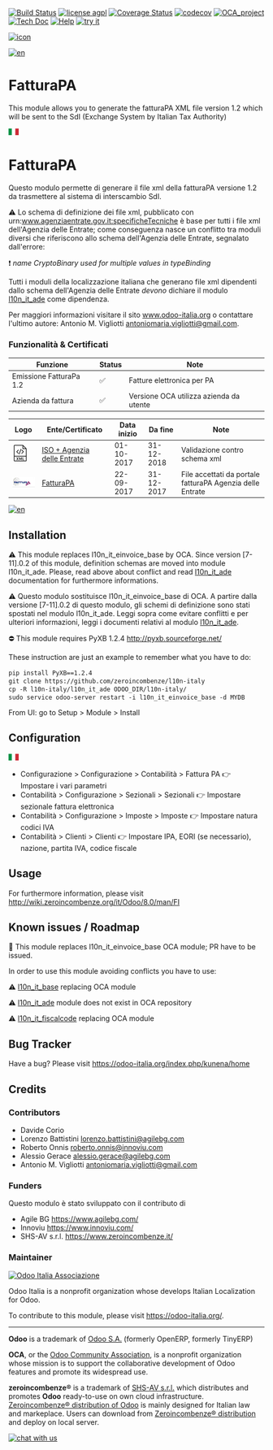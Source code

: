 [![Build Status](https://travis-ci.org/zeroincombenze/l10n-italy.svg?branch=8.0)](https://travis-ci.org/zeroincombenze/l10n-italy)
[![license agpl](https://img.shields.io/badge/licence-AGPL--3-blue.svg)](http://www.gnu.org/licenses/agpl-3.0.html)
[![Coverage Status](https://coveralls.io/repos/github/zeroincombenze/l10n-italy/badge.svg?branch=8.0)](https://coveralls.io/github/zeroincombenze/l10n-italy?branch=8.0)
[![codecov](https://codecov.io/gh/zeroincombenze/l10n-italy/branch/8.0/graph/badge.svg)](https://codecov.io/gh/zeroincombenze/l10n-italy/branch/8.0)
[![OCA_project](http://www.zeroincombenze.it/wp-content/uploads/ci-ct/prd/button-oca-8.svg)](https://github.com/OCA/l10n-italy/tree/8.0)
[![Tech Doc](http://www.zeroincombenze.it/wp-content/uploads/ci-ct/prd/button-docs-8.svg)](http://wiki.zeroincombenze.org/en/Odoo/8.0/dev)
[![Help](http://www.zeroincombenze.it/wp-content/uploads/ci-ct/prd/button-help-8.svg)](http://wiki.zeroincombenze.org/en/Odoo/8.0/man/FI)
[![try it](http://www.zeroincombenze.it/wp-content/uploads/ci-ct/prd/button-try-it-8.svg)](https://erp8.zeroincombenze.it)

[![icon](static/src/img/icon.png)](https://travis-ci.org/zeroincombenze)

[![en](http://www.shs-av.com/wp-content/en_US.png)](http://wiki.zeroincombenze.org/it/Odoo/8.0/man)

FatturaPA
=========

This module allows you to generate the fatturaPA XML file version 1.2
which will be sent to the SdI (Exchange System by Italian Tax Authority)



[![it](https://github.com/zeroincombenze/grymb/blob/master/flags/it_IT.png)](https://www.facebook.com/groups/openerp.italia/)

FatturaPA
=========

Questo modulo permette di generare il file xml della fatturaPA versione 1.2
da trasmettere al sistema di interscambio SdI.

:warning: Lo schema di definizione dei file xml, pubblicato
con urn:www.agenziaentrate.gov.it:specificheTecniche è base per tutti i file
xml dell'Agenzia delle Entrate; come conseguenza nasce un conflitto tra
moduli diversi che riferiscono allo schema dell'Agenzia delle Entrate,
segnalato dall'errore:

:heavy_exclamation_mark: *name CryptoBinary used for multiple values in typeBinding*

Tutti i moduli della localizzazione italiana che generano file xml dipendenti
dallo schema dell'Agenzia delle Entrate *devono* dichiare il modulo
[l10n_it_ade](../l10n_it_ade) come dipendenza.

Per maggiori informazioni visitare il sito www.odoo-italia.org o contattare
l'ultimo autore: Antonio M. Vigliotti <antoniomaria.vigliotti@gmail.com>.


### Funzionalità & Certificati

Funzione | Status | Note
--- | --- | ---
Emissione FatturaPa 1.2 | :white_check_mark: | Fatture elettronica per PA
Azienda da fattura | :white_check_mark: | Versione OCA utilizza azienda da utente



Logo | Ente/Certificato | Data inizio | Da fine | Note
--- | --- | --- | --- | ---
[![xml_schema](https://github.com/zeroincombenze/grymb/blob/master/certificates/iso/icons/xml-schema.png)](https://github.com/zeroincombenze/grymb/blob/master/certificates/iso/scope/xml-schema.md) | [ISO + Agenzia delle Entrate](http://www.agenziaentrate.gov.it/wps/content/Nsilib/Nsi/Strumenti/Specifiche+tecniche/Specifiche+tecniche+comunicazioni/Fatture+e+corrispettivi+ST/) | 01-10-2017 | 31-12-2018 | Validazione contro schema xml
[![fatturapa](https://github.com/zeroincombenze/grymb/blob/master/certificates/ade/icons/fatturapa.png)](https://github.com/zeroincombenze/grymb/blob/master/certificates/ade/scope/fatturapa.md) | [FatturaPA](https://www.agenziaentrate.gov.it/wps/content/Nsilib/Nsi/Schede/Comunicazioni/Fatture+e+corrispettivi/Fatture+e+corrispettivi+ST/ST+invio+di+fatturazione+elettronica/?page=schedecomunicazioni) | 22-09-2017 | 31-12-2017 | File accettati da portale fatturaPA Agenzia delle Entrate





[![en](http://www.shs-av.com/wp-content/en_US.png)](http://wiki.zeroincombenze.org/it/Odoo/8.0/man)

Installation
------------

:warning: This module replaces l10n_it_einvoice_base by OCA.
Since version [7-11].0.2 of this module, definition schemas are
moved into module l10n_it_ade. Please, read above about conflict and
read [l10n_it_ade](../l10n_it_ade) documentation for furthermore informations.

:warning: Questo modulo sostituisce l10n_it_einvoice_base di OCA.
A partire dalla versione [7-11].0.2 di questo modulo, gli schemi
di definizione sono stati spostati nel modulo l10n_it_ade. Leggi sopra
come evitare conflitti e per ulteriori informazioni, leggi i documenti relativi
al modulo [l10n_it_ade](../l10n_it_ade).

:no_entry: This module requires PyXB 1.2.4 http://pyxb.sourceforge.net/


These instruction are just an example to remember what you have to do:

    pip install PyXB==1.2.4
    git clone https://github.com/zeroincombenze/l10n-italy
    cp -R l10n-italy/l10n_it_ade ODOO_DIR/l10n-italy/
    sudo service odoo-server restart -i l10n_it_einvoice_base -d MYDB

From UI: go to Setup > Module > Install



Configuration
-------------

[![it](https://github.com/zeroincombenze/grymb/blob/master/flags/it_IT.png)](https://www.facebook.com/groups/openerp.italia/)

* Configurazione > Configurazione > Contabilità > Fattura PA :point_right: Impostare i vari parametri
* Contabilità > Configurazione > Sezionali > Sezionali :point_right: Impostare sezionale fattura elettronica
* Contabilità > Configurazione > Imposte > Imposte :point_right: Impostare natura codici IVA
* Contabilità > Clienti > Clienti :point_right: Impostare IPA, EORI (se necessario), nazione, partita IVA, codice fiscale


Usage
-----

For furthermore information, please visit http://wiki.zeroincombenze.org/it/Odoo/8.0/man/FI


Known issues / Roadmap
----------------------

:ticket: This module replaces l10n_it_einvoice_base OCA module; PR have to be issued.

In order to use this module avoiding conflicts you have to use:

:warning: [l10n_it_base](../l10n_it_base) replacing OCA module

:warning: [l10n_it_ade](../l10n_it_ade) module does not exist in OCA repository

:warning: [l10n_it_fiscalcode](../l10n_it_fiscalcode) replacing OCA module



Bug Tracker
-----------

Have a bug? Please visit https://odoo-italia.org/index.php/kunena/home


Credits
-------

### Contributors

* Davide Corio
* Lorenzo Battistini <lorenzo.battistini@agilebg.com>
* Roberto Onnis <roberto.onnis@innoviu.com>
* Alessio Gerace <alessio.gerace@agilebg.com>
* Antonio M. Vigliotti <antoniomaria.vigliotti@gmail.com>


### Funders

Questo modulo è stato sviluppato con il contributo di

* Agile BG <https://www.agilebg.com/>
* Innoviu <https://www.innoviu.com/>
* SHS-AV s.r.l. <https://www.zeroincombenze.it/>


### Maintainer

[![Odoo Italia Associazione](https://www.odoo-italia.org/images/Immagini/Odoo%20Italia%20-%20126x56.png)](https://odoo-italia.org)

Odoo Italia is a nonprofit organization whose develops Italian Localization for
Odoo.

To contribute to this module, please visit <https://odoo-italia.org/>.


[//]: # (copyright)

----

**Odoo** is a trademark of [Odoo S.A.](https://www.odoo.com/) (formerly OpenERP, formerly TinyERP)

**OCA**, or the [Odoo Community Association](http://odoo-community.org/), is a nonprofit organization whose
mission is to support the collaborative development of Odoo features and
promote its widespread use.

**zeroincombenze®** is a trademark of [SHS-AV s.r.l.](http://www.shs-av.com/)
which distributes and promotes **Odoo** ready-to-use on own cloud infrastructure.
[Zeroincombenze® distribution of Odoo](http://wiki.zeroincombenze.org/en/Odoo)
is mainly designed for Italian law and markeplace.
Users can download from [Zeroincombenze® distribution](https://github.com/zeroincombenze/OCB) and deploy on local server.

[//]: # (end copyright)

[//]: # (addons)

[//]: # (end addons)


[![chat with us](https://www.shs-av.com/wp-content/chat_with_us.gif)](https://tawk.to/85d4f6e06e68dd4e358797643fe5ee67540e408b)
